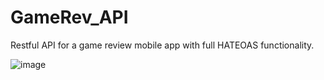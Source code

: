 # GameRev_API

Restful API for a game review mobile app with full HATEOAS functionality.

![image](https://user-images.githubusercontent.com/40364978/170585946-4d8b63bf-6983-4753-aa3b-2db4f3c2d95d.png)
